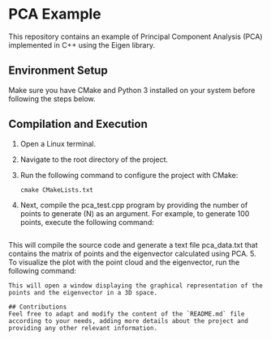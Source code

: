 # PCA Example

This repository contains an example of Principal Component Analysis (PCA) implemented in C++ using the Eigen library.

## Environment Setup

Make sure you have CMake and Python 3 installed on your system before following the steps below.

## Compilation and Execution

1. Open a Linux terminal.

2. Navigate to the root directory of the project.

3. Run the following command to configure the project with CMake:

   ```shell
   cmake CMakeLists.txt
4. Next, compile the pca_test.cpp program by providing the number of points to generate (N) as an argument. For example, to generate 100 points, execute the following command:
   ```./cmake_eigen 100
 This will compile the source code and generate a text file pca_data.txt that contains the matrix of points and the eigenvector calculated using PCA.
5. To visualize the plot with the point cloud and the eigenvector, run the following command:
```python3 pca_example.py
This will open a window displaying the graphical representation of the points and the eigenvector in a 3D space.

## Contributions  
Feel free to adapt and modify the content of the `README.md` file according to your needs, adding more details about the project and providing any other relevant information.

